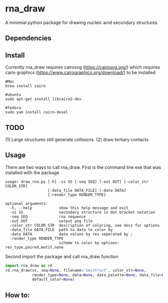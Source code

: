 # rna_draw

A minimial python package for drawing nucleic acid secondary structures. 

## Dependencies



## Install

Currently rna_draw requires cairosvg (https://cairosvg.org/) which requires cairo graphics (https://www.cairographics.org/download/) to be installed

```shell
#Mac 
brew install cairo

#ubuntu 
sudo apt-get install libcairo2-dev

#fedora 
sudo yum install cairo-devel

```



## TODO

(1) Large structures still generate collisions. 
(2) draw tertiary contacts 

## Usage

There are two ways to call rna_draw. First is the command line exe that was installed with the package 

```shell
usage: draw_rna.py [-h] -ss SS [-seq SEQ] [-out OUT] [-color_str COLOR_STR]
                   [-data_file DATA_FILE] [-data DATA]
                   [-render_type RENDER_TYPE]

optional arguments:
  -h, --help            show this help message and exit
  -ss SS                secondary structure in dot bracket notation
  -seq SEQ              rna sequence
  -out OUT              output png file
  -color_str COLOR_STR  description of coloring, see docs for options
  -data_file DATA_FILE  path to data to color by
  -data DATA            data values by res seperated by ;
  -render_type RENDER_TYPE
                        scheme to color by options: res_type,paired,motif,none
```

Second import the package and call rna_draw function 

```python
import rna_draw as rd 
rd.rna_draw(ss, seq=None, filename='secstruct', color_str=None,
            render_type=None, data=None, data_palette=None, data_file=None, 
            default_color=None)

```

## How to: 


